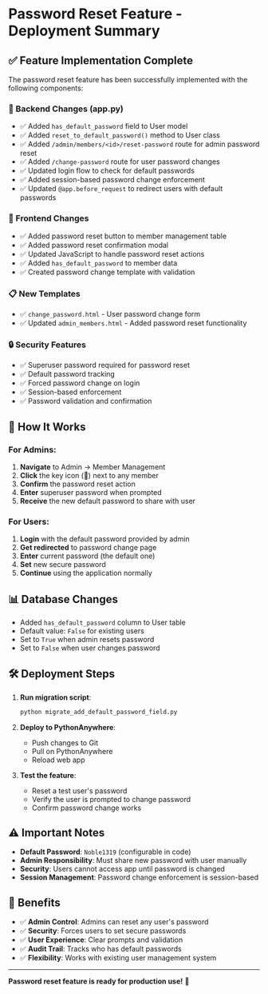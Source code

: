 
# Password Reset Feature - Deployment Summary

## ✅ Feature Implementation Complete

The password reset feature has been successfully implemented with the following components:

### 🔧 Backend Changes (app.py)
- ✅ Added `has_default_password` field to User model
- ✅ Added `reset_to_default_password()` method to User class
- ✅ Added `/admin/members/<id>/reset-password` route for admin password reset
- ✅ Added `/change-password` route for user password changes
- ✅ Updated login flow to check for default passwords
- ✅ Added session-based password change enforcement
- ✅ Updated `@app.before_request` to redirect users with default passwords

### 🎨 Frontend Changes
- ✅ Added password reset button to member management table
- ✅ Added password reset confirmation modal
- ✅ Updated JavaScript to handle password reset actions
- ✅ Added `has_default_password` to member data
- ✅ Created password change template with validation

### 📋 New Templates
- ✅ `change_password.html` - User password change form
- ✅ Updated `admin_members.html` - Added password reset functionality

### 🔒 Security Features
- ✅ Superuser password required for password reset
- ✅ Default password tracking
- ✅ Forced password change on login
- ✅ Session-based enforcement
- ✅ Password validation and confirmation

## 🚀 How It Works

### For Admins:
1. **Navigate** to Admin → Member Management
2. **Click** the key icon (🔑) next to any member
3. **Confirm** the password reset action
4. **Enter** superuser password when prompted
5. **Receive** the new default password to share with user

### For Users:
1. **Login** with the default password provided by admin
2. **Get redirected** to password change page
3. **Enter** current password (the default one)
4. **Set** new secure password
5. **Continue** using the application normally

## 📊 Database Changes
- Added `has_default_password` column to User table
- Default value: `False` for existing users
- Set to `True` when admin resets password
- Set to `False` when user changes password

## 🛠️ Deployment Steps

1. **Run migration script**:
   ```bash
   python migrate_add_default_password_field.py
   ```

2. **Deploy to PythonAnywhere**:
   - Push changes to Git
   - Pull on PythonAnywhere
   - Reload web app

3. **Test the feature**:
   - Reset a test user's password
   - Verify the user is prompted to change password
   - Confirm password change works

## ⚠️ Important Notes

- **Default Password**: `Noble1319` (configurable in code)
- **Admin Responsibility**: Must share new password with user manually
- **Security**: Users cannot access app until password is changed
- **Session Management**: Password change enforcement is session-based

## 🎯 Benefits

- ✅ **Admin Control**: Admins can reset any user's password
- ✅ **Security**: Forces users to set secure passwords
- ✅ **User Experience**: Clear prompts and validation
- ✅ **Audit Trail**: Tracks who has default passwords
- ✅ **Flexibility**: Works with existing user management system

---

**Password reset feature is ready for production use!** 🎉
